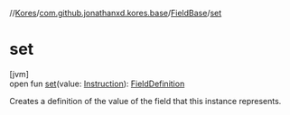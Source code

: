 //[Kores](../../../index.md)/[com.github.jonathanxd.kores.base](../index.md)/[FieldBase](index.md)/[set](set.md)

# set

[jvm]\
open fun [set](set.md)(value: [Instruction](../../com.github.jonathanxd.kores/-instruction/index.md)): [FieldDefinition](../-field-definition/index.md)

Creates a definition of the value of the field that this instance represents.

